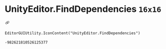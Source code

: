 # UnityEditor.FindDependencies `16x16`
<img src="/img/UnityEditor.FindDependencies.png" width=16 height=16>

``` CSharp
EditorGUIUtility.IconContent("UnityEditor.FindDependencies")
```
```
-982621810526125377
```
